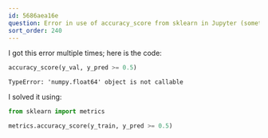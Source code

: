```yaml
---
id: 5686aea16e
question: Error in use of accuracy_score from sklearn in Jupyter (sometimes)
sort_order: 240
---
```


I got this error multiple times; here is the code:

```python
accuracy_score(y_val, y_pred >= 0.5)
```

```
TypeError: 'numpy.float64' object is not callable
```

I solved it using:

```python
from sklearn import metrics

metrics.accuracy_score(y_train, y_pred >= 0.5)
```